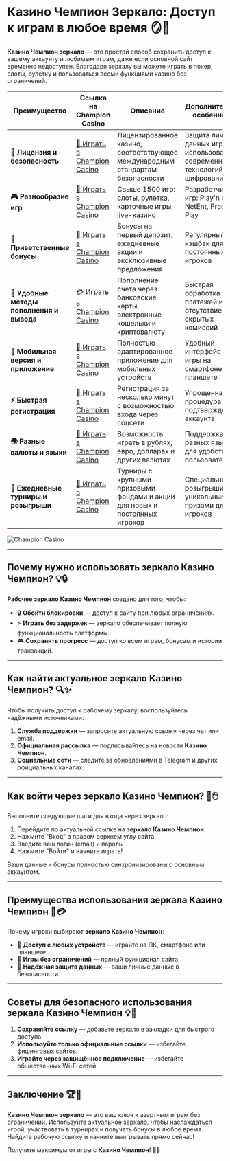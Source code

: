# Казино Чемпион Зеркало: Доступ к играм в любое время 🪞🎰

**Казино Чемпион зеркало** — это простой способ сохранить доступ к вашему аккаунту и любимым играм, даже если основной сайт временно недоступен. Благодаря зеркалу вы можете играть в покер, слоты, рулетку и пользоваться всеми функциями казино без ограничений.

| **Преимущество**                      | **Ссылка на Champion Casino**              | **Описание**                                       | **Дополнительные особенности**                     |
|----------------------------------------|--------------------------------------------|--------------------------------------------------|--------------------------------------------------|
| **🎰 Лицензия и безопасность**         | [💎 Играть в Champion Casino](https://temon-gter.cfd/go/lRq?p80412p304504pcc44t17455) | Лицензированное казино, соответствующее международным стандартам безопасности | Защита личных данных игроков с использованием современных технологий шифрования |
| **🎮 Разнообразие игр**                | [🎉 Играть в Champion Casino](https://temon-gter.cfd/go/lRq?p80412p304504pcc44t17455) | Свыше 1500 игр: слоты, рулетка, карточные игры, live-казино | Разработчики игр: Play'n GO, NetEnt, Pragmatic Play |
| **🎁 Приветственные бонусы**          | [🎯 Играть в Champion Casino](https://temon-gter.cfd/go/lRq?p80412p304504pcc44t17455) | Бонусы на первый депозит, ежедневные акции и эксклюзивные предложения | Регулярный кэшбэк для постоянных игроков |
| **💸 Удобные методы пополнения и вывода** | [💳 Играть в Champion Casino](https://temon-gter.cfd/go/lRq?p80412p304504pcc44t17455) | Пополнение счета через банковские карты, электронные кошельки и криптовалюту | Быстрая обработка платежей и отсутствие скрытых комиссий |
| **📱 Мобильная версия и приложение**   | [🚀 Играть в Champion Casino](https://temon-gter.cfd/go/lRq?p80412p304504pcc44t17455) | Полностью адаптированное приложение для мобильных устройств | Удобный интерфейс для игры на смартфоне или планшете |
| **⚡ Быстрая регистрация**             | [🔑 Играть в Champion Casino](https://temon-gter.cfd/go/lRq?p80412p304504pcc44t17455) | Регистрация за несколько минут с возможностью входа через соцсети | Упрощенная процедура подтверждения аккаунта |
| **🌍 Разные валюты и языки**           | [💸 Играть в Champion Casino](https://temon-gter.cfd/go/lRq?p80412p304504pcc44t17455) | Возможность играть в рублях, евро, долларах и других валютах | Поддержка разных языков для удобства пользователей |
| **🏅 Ежедневные турниры и розыгрыши**  | [🎲 Играть в Champion Casino](https://temon-gter.cfd/go/lRq?p80412p304504pcc44t17455) | Турниры с крупными призовыми фондами и акции для новых и постоянных игроков | Специальные розыгрыши с уникальными призами для VIP-игроков |

![Champion Casino](https://pik.org.ua/wp-content/uploads/2023/01/champion-casino01.png)

---

## Почему нужно использовать зеркало Казино Чемпион? 💡🔒

**Рабочее зеркало Казино Чемпион** создано для того, чтобы:

- 🔒 **Обойти блокировки** — доступ к сайту при любых ограничениях.
- ⚡ **Играть без задержек** — зеркало обеспечивает полную функциональность платформы.
- 🎮 **Сохранять прогресс** — доступ ко всем играм, бонусам и истории транзакций.

---

## Как найти актуальное зеркало Казино Чемпион? 🔍✨

Чтобы получить доступ к рабочему зеркалу, воспользуйтесь надёжными источниками:

1. **Служба поддержки** — запросите актуальную ссылку через чат или email.
2. **Официальная рассылка** — подписывайтесь на новости **Казино Чемпион**.
3. **Социальные сети** — следите за обновлениями в Telegram и других официальных каналах.

---

## Как войти через зеркало Казино Чемпион? 🚀🖱️

Выполните следующие шаги для входа через зеркало:

1. Перейдите по актуальной ссылке на **зеркало Казино Чемпион**.
2. Нажмите "Вход" в правом верхнем углу сайта.
3. Введите ваш логин (email) и пароль.
4. Нажмите "Войти" и начните играть!

Ваши данные и бонусы полностью синхронизированы с основным аккаунтом.

---

## Преимущества использования зеркала Казино Чемпион 🌟💳

Почему игроки выбирают **зеркало Казино Чемпион**:

- 📱 **Доступ с любых устройств** — играйте на ПК, смартфоне или планшете.
- 🎲 **Игры без ограничений** — полный функционал сайта.
- 🔐 **Надёжная защита данных** — ваши личные данные в безопасности.

---

## Советы для безопасного использования зеркала Казино Чемпион 💡🎯

1. **Сохраняйте ссылку** — добавьте зеркало в закладки для быстрого доступа.
2. **Используйте только официальные ссылки** — избегайте фишинговых сайтов.
3. **Играйте через защищённое подключение** — избегайте общественных Wi-Fi сетей.

---

## Заключение 🏆🎉

**Казино Чемпион зеркало** — это ваш ключ к азартным играм без ограничений. Используйте актуальное зеркало, чтобы наслаждаться игрой, участвовать в турнирах и получать бонусы в любое время. Найдите рабочую ссылку и начните выигрывать прямо сейчас!

Получите максимум от игры с **Казино Чемпион**! 🎰🌟
